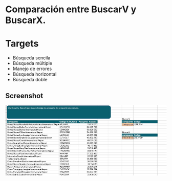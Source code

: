 # Comparación entre BuscarV y BuscarX.

# Targets

* Búsqueda sencila
* Búsqueda múltiple
* Manejo de errores
* Búsqueda horizontal
* Búsqueda doble

## Screenshot

![](practica.jpg)

